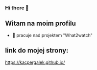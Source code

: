 ### Hi there 👋

## Witam na moim profilu
- 🔭 pracuje nad projektem "What2watch"

## link do mojej strony:
https://kacpergalek.github.io/
